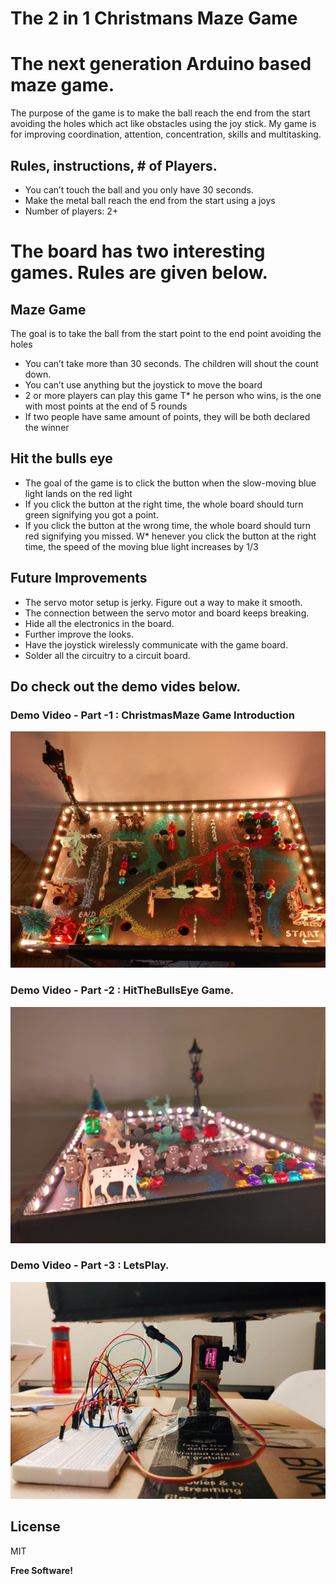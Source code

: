# The 2 in 1 Christmans Maze Game
# The next generation Arduino based maze game.

The purpose of the game is to make the ball reach the end from the start avoiding the holes which act like obstacles using the joy stick. My game is for improving coordination, attention, concentration, skills and multitasking.

## Rules, instructions, # of Players.
* You can’t touch the ball and you only have 30 seconds.
* Make the metal ball reach the end from the start using a joys
* Number of players: 2+

# The board has two interesting games. Rules are given below.
## Maze Game
The goal is to take the ball from the start point to the end point avoiding the holes
* You can’t take more than 30 seconds. The children will shout the count down.
* You can’t use anything but the joystick to move the board
* 2 or more players can play this game
T* he person who wins, is the one with most points at the end of 5 rounds
* If two people have same amount of points, they will be both declared the winner
## Hit the bulls eye
* The goal of the game is to click the button when the slow-moving blue light lands on the red light
* If you click the button at the right time, the whole board should turn green signifying you got a point.
* If you click the button at the wrong time, the whole board should turn red signifying you missed.
W* henever you click the button at the right time, the speed of the moving blue light increases by 1/3

## Future Improvements
* The servo motor setup is jerky. Figure out a way to make it smooth.
* The connection between the servo motor and board keeps breaking.
* Hide all the electronics in the board.
* Further improve the looks.
* Have the joystick wirelessly communicate with the game board.
* Solder all the circuitry to a circuit board.

## Do check out the demo vides below. 
### Demo Video - Part -1 : ChristmasMaze Game Introduction 
[![Demo Video - Part-1](https://github.com/ramsharan072011/christmasMaze/blob/main/images/GoldenLight-H-Maze.jpeg)](https://www.youtube.com/watch?v=Uhpki5dnHLM)
### Demo Video - Part -2 :  HitTheBullsEye Game.
[![Demo Video - Part-2](https://github.com/ramsharan072011/christmasMaze/blob/main/images/SolverLight-V-Maze.jpeg)](https://www.youtube.com/watch?v=_kue688oZ6M)
###  Demo Video - Part -3 : LetsPlay.
[![Demo Video - Part-3](https://github.com/ramsharan072011/christmasMaze/blob/main/images/MazeGame-Internal-Servo.jpeg)](https://www.youtube.com/watch?v=SBt3i6L18CU)

## License

MIT

**Free Software!**
